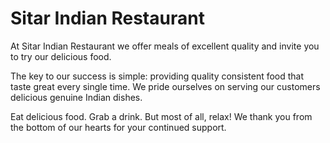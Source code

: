 # Sitar Indian Restaurant

At Sitar Indian Restaurant we offer meals of excellent quality and invite you to try our delicious food.

The key to our success is simple: providing quality consistent food that taste great every single time. We pride ourselves on serving our customers delicious genuine Indian dishes.

Eat delicious food. Grab a drink. But most of all, relax! We thank you from the bottom of our hearts for your continued support.

